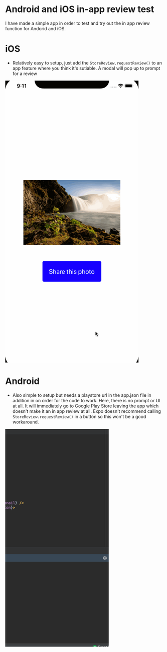 # Android and iOS in-app review test

I have made a simple app in order to test and try out the in app review function for Andorid and iOS.

# iOS
- Relatively easy to setup, just add the `StoreReview.requestReview()` to an app feature where you think it's sutiable. A modal will pop up to prompt for a review


![](AppleAppReview.gif)
  
# Android
- Also simple to setup but needs a playstore url in the app.json file in addition in on order for the code to work. Here, there is no prompt or UI at all. 
It will immediately go to Google Play Store leaving the app which doesn't make it an in app review at all. Expo doesn't recommend
calling `StoreReview.requestReview()` in a button so this won't be a good workaround.

![](AndroidAppReview.gif)
